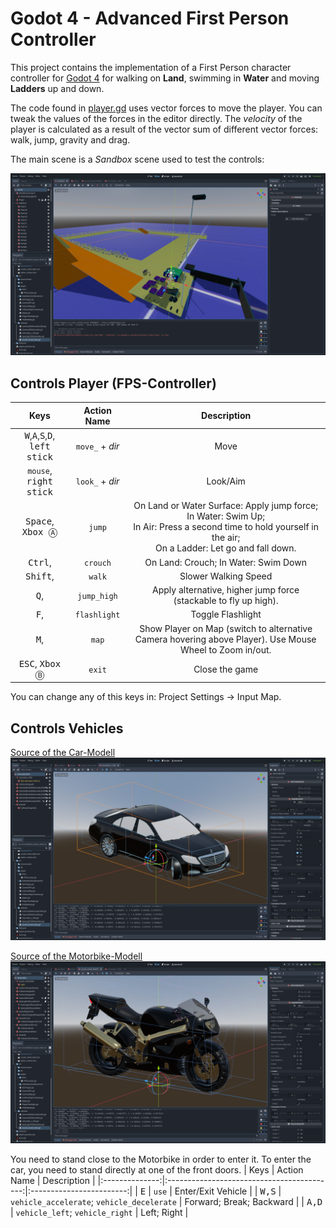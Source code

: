 # Godot 4 - Advanced First Person Controller
This project contains the implementation of a First Person character controller for [Godot 4](https://godotengine.org/) for walking on <b>Land</b>, swimming in <b>Water</b> and moving <b>Ladders</b> up and down.

The code found in [player.gd](Player/player.gd) uses vector forces to move the player. You can tweak the values of the forces in the editor directly. The _velocity_ of the player is calculated as a result of the vector sum of different vector forces: walk, jump, gravity and drag.

The main scene is a _Sandbox_ scene used to test the controls:

![EditorView](Assets/screen_sandbox.png)

## Controls Player (FPS-Controller)
| Keys | Action Name | Description |
|:------:|:-------------:|:-------------:|
| <kbd>W</kbd>,<kbd>A</kbd>,<kbd>S</kbd>,<kbd>D</kbd>, <kbd>left stick</kbd> | `move_` + _dir_ | Move |
| `mouse`, <kbd>right stick</kbd> | `look_` + _dir_ | Look/Aim |
| <kbd>Space</kbd>, <kbd>Xbox Ⓐ</kbd> | `jump` | On Land or Water Surface: Apply jump force;<br> In Water: Swim Up;<br> In Air: Press a second time to hold yourself in the air;<br> On a Ladder: Let go and fall down.|
| <kbd>Ctrl</kbd>, <kbd></kbd> | `crouch` | On Land: Crouch; In Water: Swim Down |
| <kbd>Shift</kbd>, <kbd></kbd> | `walk` | Slower Walking Speed |
| <kbd>Q</kbd>, <kbd></kbd> | `jump_high` | Apply alternative, higher jump force (stackable to fly up high). |
| <kbd>F</kbd>, <kbd></kbd> | `flashlight` | Toggle Flashlight |
| <kbd>M</kbd>, <kbd></kbd> | `map` | Show Player on Map (switch to alternative Camera hovering above Player). Use Mouse Wheel to Zoom in/out. |
| <kbd>ESC</kbd>, <kbd>Xbox Ⓑ</kbd> | `exit` | Close the game |

You can change any of this keys in: Project Settings → Input Map.

## Controls Vehicles
[Source of the Car-Modell](https://www.b3dassets.com/2021/05/29/cars-3d-model-library/)
![EditorView](Assets/screen_mercedes_s500.png)

[Source of the Motorbike-Modell](https://www.b3dassets.com/2022/09/03/blender-motorcycle-3d-model-library/)
![EditorView](Assets/screen_suzuki_streetbike.png)

You need to stand close to the Motorbike in order to enter it. To enter the car, you need to stand directly at one of the front doors.
| Keys           | Action Name                                | Description              |
|:--------------:|:------------------------------------------:|:------------------------:|
| <kbd>E</kbd>   | `use`                                      | Enter/Exit Vehicle       |
| <kbd>W,S</kbd> | `vehicle_accelerate`; `vehicle_decelerate` | Forward; Break; Backward |
| <kbd>A,D</kbd> | `vehicle_left`; `vehicle_right`            | Left; Right              |

